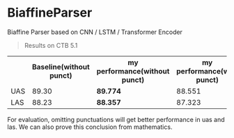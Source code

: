 # BiaffineParser
Biaffine Parser based on CNN / LSTM / Transformer Encoder

> Results on CTB 5.1
<table>
  <tr>
    <th></th>
    <th>Baseline(without punct)</th>
    <th>my performance(without punct)</th>
    <th>my performance(with punct)</th>
    <th>*Bert(Finetune-last)</th>
    <th>*Bert(Fixed-8)</th>
  </tr>
  <tr>
    <td>UAS</td>
    <td>89.30</td>
    <td><b>89.774</b></td>
    <td>88.551</td>
    <td>92.52</td>
    <td>92.96</td>
  </tr>
  <tr>
    <td>LAS</td>
    <td>88.23</td>
    <td><b>88.357</b></td>
    <td>87.323</td>
    <td>91.23</td>
    <td>91.80</td>
  </tr>
</table>
For evaluation, omitting punctuations will get better performance in uas and las.
We can also prove this conclusion from mathematics.
